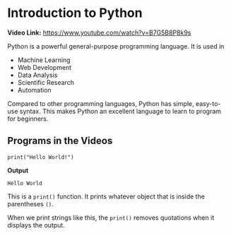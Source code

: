 # Introduction to Python

**Video Link:** https://www.youtube.com/watch?v=B7G5B8P8k9s

Python is a powerful general-purpose programming language. It is used in

* Machine Learning
* Web Development
* Data Analysis
* Scientific Research
* Automation

Compared to other programming languages, Python has simple, easy-to-use syntax. This makes Python an excellent language to learn to program for beginners.

## Programs in the Videos

```
print("Hello World!")
```

**Output**

```
Hello World
```

This is a `print()` function. It prints whatever object that is inside the parentheses `()`.

When we print strings like this, the `print()` removes quotations when it displays the output. 
